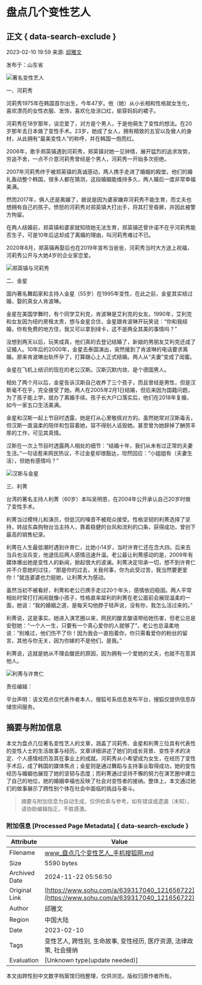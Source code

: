 # 盘点几个变性艺人

## 正文 { data-search-exclude }


2023-02-10 19:59 来源: [邱雅文](https://www.sohu.com/a/639317040_121656722?spm=smpc.content-abroad.content.1.1732254941690EvwaGgD)

发布于：山东省

![著名变性艺人](https://p8.itc.cn/images01/20230210/90a443677c9347aca576821474d0660a.jpeg)

一、河莉秀

河莉秀1975年在韩国首尔出生，今年47岁。他（她）从小长相和性格就女生化，喜欢漂亮的女性衣服、发饰，喜欢化妆涂口红，偷穿妈妈的裙子。

河莉秀在18岁那年，谈恋爱了，对方是个男人，于是他萌生了变性的想法。在20岁那年去日本做了变性手术。23岁，她成了女人，拥有精致的五官以及傲人的身材，从此拥有“最美变性人”的称呼，并在韩国一炮而红。

2006年，歌手郑英镇遇到河莉秀，郑英镇对她一见钟情，展开猛烈的追求攻势，穷追不舍，一点不介意河莉秀曾经是个男人，河莉秀一开始多次拒绝。

2007年河莉秀终于被郑英镇的真诚感动，两人携手走进了婚姻的殿堂。他们的婚礼轰动整个韩国，很多人都在猜测，这段婚姻能维持多久，两人婚后一度非常幸福美满。

然而2017年，俩人还是离婚了，据说是因为婆家嫌弃河莉秀不能生育，而丈夫也想拥有自己的孩子。愤怒的河莉秀对郑英镇大打出手，将其打至昏厥，并因此被警方拘留。

在两人结婚前，郑英镇和婆家就知晓她无法生育，郑英镇还曾许诺不在乎河莉秀能否生子，可是10年后这却成了离婚的理由，叫河莉秀难过不已。

2020年8月，郑英镇再娶后也在2019年宣布当爸爸，河莉秀当时大方送上祝福，河莉秀公开与大她4岁的企业家恋爱。

![郑英镇与河莉秀](https://p9.itc.cn/images01/20230210/9ec3ab92c53a4c7b8728925fe7a9d66a.jpeg)

二、金星

国内著名舞蹈家和主持人金星（55岁）在1995年变性，在此之前，金星其实结过婚，娶的真女人肯波琳。

金星在美国学舞时，有个同学艾利克，肯波琳是艾利克的女友。1990年，艾利克和女友因为纽约房租太贵，想与金星合住，金星跟肯波琳开玩笑说：“你和我结婚，你有免费的地方住，我又可以拿到绿卡，这不是两全其美的事情吗？”

没想到两天以后，玩笑成真，他们真的去登记结婚了，新娘的男朋友艾利克还成了证婚人。10年后的2000年，金星去泰国演出，突然接到了肯波琳的电话要求离婚。原来肯波琳出轨怀孕了，打算跟心上人正式结婚。两人从“夫妻”变成了闺蜜。

金星在飞机上结识的现在的老公汉斯。汉斯沉默内敛、是个德国男人。

相处了两个月以后，金星告诉汉斯自己收养了三个孩子，而且曾经是男性，但是汉斯毫不在乎，完全接受了她。两人在2005年2月1日结婚，但后来因为国籍问题，为了孩子能上学，就办了离婚手续。孩子长大户口落实后，他们在2018年复婚，如今一家五口生活美满。

金星和汉斯一起上节目时透露，她是打从心里敬佩对方的。虽然她常对汉斯毒舌，但汉斯一直温柔的陪伴和包容着她，容不得别人诋毁她。甚至曾为她辞掉了酬劳丰厚的工作，可见其真情。

汉斯在一次上节目时透露两人相处的细节：“结婚十年，我们从未有过正常的夫妻生活。”一句话惹来网民热议，不过金星却很豁达，坦然回应：“小姐姐有（夫妻生活），但她有感情吗？”

![汉斯与金星](https://p7.itc.cn/images01/20230210/cc53ab254eb14d7b93c30fcbfdb514cf.jpeg)

三、利菁

台湾的著名主持人利菁（60岁）本叫吴明恩，在2004年公开承认自己20岁时做了变性手术。

利菁当过模特儿和演员，但低沉的嗓音不被观众接受。性格坚韧的利菁选择了坚持，转战东森购物台当主持人，靠着稳健的台风和流利的口条，获得成功，曾创下最高的销售纪录。

利菁在人生最低潮时遇到许育仁，比她小14岁，当时许育仁还在念大四，后来去当兵也没兵变，他退伍后两人感情迅速升温。老公最让利菁感动的是，2009年有媒体爆出她是变性人的新闻，掀起很大的波澜。利菁决定坦承一切，想不到许育仁并不介意她的过往，“那是你的过去，关我何事，你为此受过苦，我当然要更爱你！”就连婆婆也力挺她，让利菁大为感动。

虽然当初不被看好，利菁和老公已携手走过20个年头，感情依旧稳固。两人平常相处时常打打闹闹就像小孩子，性格直率犀利的利菁在老公面前会展现温柔的一面，她说：“我的婚姻之道，是每天勾他脖子轻声说，没有你，我怎么活过来的。”

利菁说，这是事实。她进入演艺圈以来，网民的酸言酸语带给她伤害，但老公总是安慰她：“一个人一生，只要有一个真心爱你的人就够了”，老公也总温柔地说：“别难过，他们伤不了你！因为我会一直抱着你，你只需看爱你的粉丝的留言，其他与你无关，因为你嫁的不是他们，是我。”

利菁说，这就是她从不理会酸民的原因，因为拥有一个爱她的丈夫，也就不在意其他人。

![利菁与许育仁](https://p6.itc.cn/images01/20230210/6a14a03ba86f4b3289192fd70f8666de.jpeg)

责任编辑：

平台声明：该文观点仅代表作者本人，搜狐号系信息发布平台，搜狐仅提供信息存储空间服务。
<!-- tcd_original_link https://www.sohu.com/a/639317040_121656722 -->
## 摘要与附加信息

<!-- tcd_abstract -->
本文为盘点几位著名变性艺人的文章，涵盖了河莉秀、金星和利菁三位具有代表性的变性人士的生活故事与经历。文章详细讲述了她们的成长背景、变性手术的决定、个人感情经历及其在事业上的成就。河莉秀从小希望成为女生，在经历了变性手术后，成了韩国的媒体焦点；金星则是通过舞蹈与主持事业取得成功，她的变性经历与婚姻也展现了她的坚韧与态度；而利菁通过坚持不懈的努力在演艺圈中建立了自己的地位，她的婚姻幸福也反映了社会对变性者的接纳。整体上，本文通过她们的故事展示了跨性别个体在社会中面临的挑战与奋斗。
<!-- tcd_abstract_end -->

> 摘要与附加信息为自动生成，仅供检索与参考。如有错误或遗漏（未知），请协助编辑指正，不胜感激。

### 附加信息 [Processed Page Metadata] { data-search-exclude }

| Attribute       | Value                                  |
|-----------------|----------------------------------------|
| Filename        | www_盘点几个变性艺人_手机搜狐网.md                             |
| Size            | 5590 bytes                           |
| Archived Date   | 2024-11-22 05:56:50                             |
| Original Link   | [https://www.sohu.com/a/639317040_121656722](https://www.sohu.com/a/639317040_121656722)                       |
| Author          | 邱雅文                               |
| Region          | 中国大陆                               |
| Date            | 2023-02-10                                 |
| Tags            | 变性艺人, 跨性别, 生命故事, 变性经历, 医疗资源, 法律政策, 社会接纳                                 |
| Evaluation            | [Unknown type(update needed)]                                 |
<!-- tcd_table_end -->

本文由跨性别中文数字档案馆归档整理，仅供浏览。版权归原作者所有。
